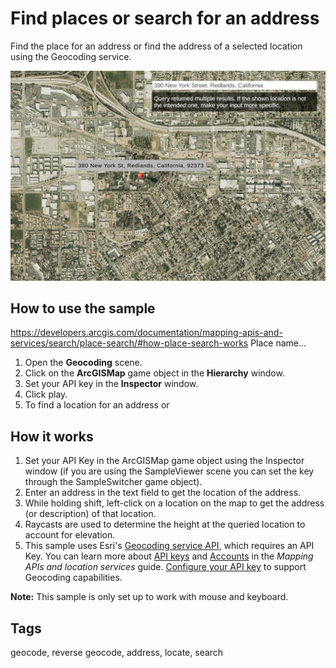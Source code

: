 # Find places or search for an address

Find the place for an address or find the address of a selected location using the Geocoding service. 

![Geocoding](Geocoding.jpg)

## How to use the sample

https://developers.arcgis.com/documentation/mapping-apis-and-services/search/place-search/#how-place-search-works
Place name...

1. Open the **Geocoding** scene.
2. Click on the **ArcGISMap** game object in the **Hierarchy** window.
3. Set your API key in the **Inspector** window.
4. Click play.
5. To find a location for an address or 


## How it works

1. Set your API Key in the ArcGISMap game object using the Inspector window (if you are using the SampleViewer scene you can set the key through the SampleSwitcher game object).
2. Enter an address in the text field to get the location of the address.
3. While holding shift, left-click on a location on the map to get the address (or description) of that location.
4. Raycasts are used to determine the height at the queried location to account for elevation.
5. This sample uses Esri's [Geocoding service API](https://developers.arcgis.com/rest/geocode/api-reference/overview-world-geocoding-service.htm), which requires an API Key. You can learn more about [API keys](https://developers.arcgis.com/documentation/mapping-apis-and-services/security/api-keys/) and [Accounts](https://developers.arcgis.com/documentation/mapping-apis-and-services/deployment/accounts/) in the _Mapping APIs and location services_ guide. [Configure your API key](https://developers.arcgis.com/documentation/mapping-apis-and-services/security/tutorials/create-and-manage-an-api-key/#set-service-scopes) to support Geocoding capabilities. 

**Note:** This sample is only set up to work with mouse and keyboard.


## Tags
geocode, reverse geocode, address, locate, search
